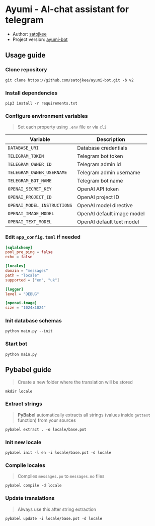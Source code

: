 # Ayumi - AI-chat assistant for telegram
* Author: [satojkee](https://github.com/satojkee/)
* Project version: [ayumi-bot](https://github.com/satojkee/ayumi-bot/tree/v2)

## Usage guide

### Clone repository
```shell
git clone https://github.com/satojkee/ayumi-bot.git -b v2
```

### Install dependencies
```shell
pip3 install -r requirements.txt
```

### Configure environment variables
> Set each property using `.env` file or via `cli`

| Variable                    | Description                |
|-----------------------------|----------------------------|
| `DATABASE_URI`              | Database credentials       |
| `TELEGRAM_TOKEN`            | Telegram bot token         |
| `TELEGRAM_OWNER_ID`         | Telegram admin id          |
| `TELEGRAM_OWNER_USERNAME`   | Telegram admin username    |
| `TELEGRAM_BOT_NAME`         | Telegram bot name          |
| `OPENAI_SECRET_KEY`         | OpenAI API token           |
| `OPENAI_PROJECT_ID`         | OpenAI project ID          |
| `OPENAI_MODEL_INSTRUCTIONS` | OpenAI model directive     |
| `OPENAI_IMAGE_MODEL`        | OpenAI default image model |
| `OPENAI_TEXT_MODEL`         | OpenAI default text model  |


### Edit `app_config.toml` if needed
```toml
[sqlalchemy]
pool_pre_ping = false
echo = false

[locales]
domain = "messages"
path = "locale"
supported = ["en", "uk"]

[logger]
level = "DEBUG"

[openai.image]
size = "1024x1024"

```
### Init database schemas
```shell
python main.py --init
```

### Start bot
```shell
python main.py
```

## Pybabel guide
> Create a new folder where the translation will be stored
```shell
mkdir locale
```

### Extract strings
> <b>PyBabel</b> automatically extracts all strings (values inside `gettext` function) from your sources

```shell
pybabel extract . -o locale/base.pot
```

### Init new locale
```shell
pybabel init -l en -i locale/base.pot -d locale
```

### Compile locales
> Compiles `messages.po` to `messages.mo` files
```shell
pybabel compile -d locale
```

### Update translations
> Always use this after string extraction
```shell
pybabel update -i locale/base.pot -d locale
```